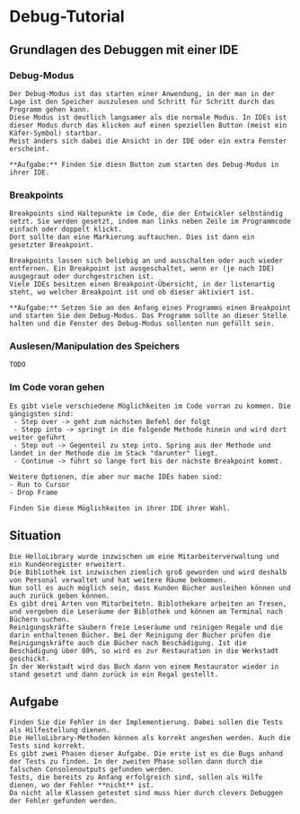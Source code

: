  # Debug-Tutorial 
 ## Grundlagen des Debuggen mit einer IDE
 ### Debug-Modus
    Der Debug-Modus ist das starten einer Anwendung, in der man in der Lage ist den Speicher auszulesen und Schritt für Schritt durch das Programm gehen kann.
    Diese Modus ist deutlich langsamer als die normale Modus. In IDEs ist dieser Modus durch das klicken auf einen speziellen Button (meist ein Käfer-Symbol) startbar.
    Meist änders sich dabei die Ansicht in der IDE oder ein extra Fenster erscheint. 
    
    **Aufgabe:** Finden Sie diesn Button zum starten des Debug-Modus in ihrer IDE. 


 ### Breakpoints
    Breakpoints sind Haltepunkte im Code, die der Entwickler selbständig setzt. Sie werden gesetzt, indem man links neben Zeile im Programmcode einfach oder doppelt klickt.
    Dort sollte dan eine Markierung auftauchen. Dies ist dann ein gesetzter Breakpoint.
    
    Breakpoints lassen sich beliebig an und ausschalten oder auch wieder entfernen. Ein Breakpoint ist ausgeschaltet, wenn er (je nach IDE) ausgegraut oder durchgestrichen ist.
    Viele IDEs besitzen einen Breakpoint-Übersicht, in der listenartig steht, wo welcher Breakpoint ist und ob dieser aktiviert ist.

    **Aufgabe:** Setzen Sie an den Anfang eines Programms einen Breakpoint und starten Sie den Debug-Modus. Das Programm sollte an dieser Stelle halten und die Fenster des Debug-Modus sollenten nun gefüllt sein. 

 ### Auslesen/Manipulation des Speichers
    TODO

 ### Im Code voran gehen
    Es gibt viele verschiedene Möglichkeiten im Code vorran zu kommen. Die gängigsten sind:
     - Step over -> geht zum nächsten Befehl der folgt
     - Stepp into -> springt in die folgende Methode hinein und wird dort weiter geführt
     - Step out -> Gegenteil zu step into. Spring aus der Methode und landet in der Methode die im Stack "darunter" liegt.
     - Continue -> führt so lange fort bis der nächste Breakpoint kommt.

    Weitere Optionen, die aber nur mache IDEs haben sind:
    - Run to Cursor
    - Drop Frame

    Finden Sie diese Möglichkeiten in ihrer IDE ihrer Wahl.

 ## Situation 
    Die HelloLibrary wurde inzwischen um eine Mitarbeiterverwaltung und ein Kundenregister erweitert.
    Die Bibliothek ist inzwischen ziemlich groß geworden und wird deshalb von Personal verwaltet und hat weitere Räume bekommen. 
    Nun soll es auch möglich sein, dass Kunden Bücher ausleihen können und auch zurück geben können.
    Es gibt drei Arten von Mitarbeitetn. Biblothekare arbeiten an Tresen, und vergeben die Leseräume der Biblothek und können am Terminal nach Büchern suchen.
    Reinigungskräfte säubern freie Leseräume und reinigen Regale und die darin enthaltenen Bücher. Bei der Reinigung der Bücher prüfen die Reinigungskräfte auch die Bücher nach Beschädigung. Ist die Beschädigung über 80%, so wird es zur Restauration in die Werkstadt geschickt. 
    In der Werkstadt wird das Buch dann von einem Restaurator wieder in stand gesetzt und dann zurück in ein Regal gestellt.
 

## Aufgabe 
    Finden Sie die Fehler in der Implementierung. Dabei sollen die Tests als Hilfestellung dienen. 
    Die HelloLibrary-Methoden können als korrekt angeshen werden. Auch die Tests sind korrekt. 
    Es gibt zwei Phasen dieser Aufgabe. Die erste ist es die Bugs anhand der Tests zu finden. In der zweiten Phase sollen dann durch die falschen Consolenoutputs gefunden werden. 
    Tests, die bereits zu Anfang erfolgreich sind, sollen als Hilfe dienen, wo der Fehler **nicht** ist.  
    Da nicht alle Klassen getestet sind muss hier durch clevers Debuggen der Fehler gefunden werden. 